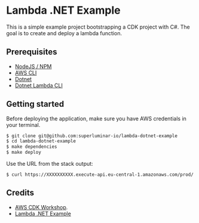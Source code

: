 # Lambda .NET Example

This is a simple example project bootstrapping a CDK project with C#. The goal is to create and deploy a lambda function.

## Prerequisites
* [NodeJS / NPM](https://nodejs.org/en/)
* [AWS CLI](https://docs.aws.amazon.com/cli/latest/userguide/install-cliv2.html)
* [Dotnet](https://dotnet.microsoft.com/download)
* [Dotnet Lambda CLI](https://docs.aws.amazon.com/lambda/latest/dg/csharp-package-cli.html)

## Getting started

Before deploying the application, make sure you have AWS credentials in your terminal.

```sh
$ git clone git@github.com:superluminar-io/lambda-dotnet-example
$ cd lambda-dotnet-example
$ make dependencies
$ make deploy
```

Use the URL from the stack output:
```
$ curl https://XXXXXXXXXX.execute-api.eu-central-1.amazonaws.com/prod/
```

## Credits

* [AWS CDK Workshop](https://cdkworkshop.com/40-dotnet.html).
* [Lambda .NET Example](https://github.com/aws-samples/aws-cdk-examples/tree/master/csharp/capitalize-string)